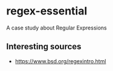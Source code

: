 # regex-essential
A case study about Regular Expressions

## Interesting sources
- https://www.bsd.org/regexintro.html

